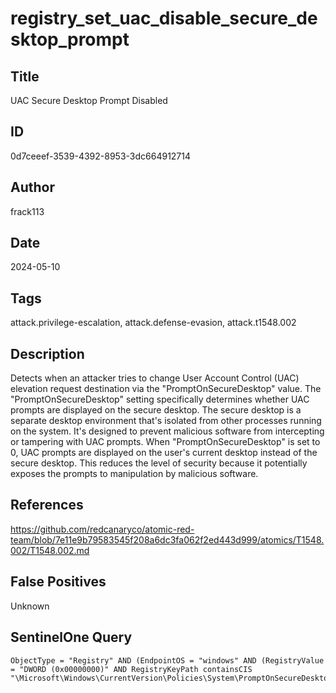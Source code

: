 # registry_set_uac_disable_secure_desktop_prompt

## Title
UAC Secure Desktop Prompt Disabled

## ID
0d7ceeef-3539-4392-8953-3dc664912714

## Author
frack113

## Date
2024-05-10

## Tags
attack.privilege-escalation, attack.defense-evasion, attack.t1548.002

## Description
Detects when an attacker tries to change User Account Control (UAC) elevation request destination via the "PromptOnSecureDesktop" value.
The "PromptOnSecureDesktop" setting specifically determines whether UAC prompts are displayed on the secure desktop. The secure desktop is a separate desktop environment that's isolated from other processes running on the system. It's designed to prevent malicious software from intercepting or tampering with UAC prompts.
When "PromptOnSecureDesktop" is set to 0, UAC prompts are displayed on the user's current desktop instead of the secure desktop. This reduces the level of security because it potentially exposes the prompts to manipulation by malicious software.


## References
https://github.com/redcanaryco/atomic-red-team/blob/7e11e9b79583545f208a6dc3fa062f2ed443d999/atomics/T1548.002/T1548.002.md

## False Positives
Unknown

## SentinelOne Query
```
ObjectType = "Registry" AND (EndpointOS = "windows" AND (RegistryValue = "DWORD (0x00000000)" AND RegistryKeyPath containsCIS "\Microsoft\Windows\CurrentVersion\Policies\System\PromptOnSecureDesktop"))

```